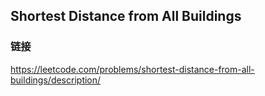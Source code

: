 ## Shortest Distance from All Buildings  
### 链接  
https://leetcode.com/problems/shortest-distance-from-all-buildings/description/